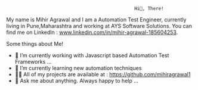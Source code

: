                                                     Hi👋, There!


My name is Mihir Agrawal and I am a Automation Test Engineer, currently living in Pune,Maharashtra and working at AYS Software Solutions. You can find me on LinkedIn : www.linkedin.com/in/mihir-agrawal-185604253.   

Some things about Me! 

- 🔭 I’m currently working with Javascript based Automation Test Frameworks ...
- 🌱  I’m currently learning new automation techniques
- 👨‍💻 All of my projects are available at : https://github.com/mihiragrawal1
- 💬 Ask me about anything. Always happy to help ...


